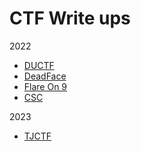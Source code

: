 # CTF Write ups

2022
- [DUCTF](2022/DUCTF)
- [DeadFace](2022/DeadFace)
- [Flare On 9](2022/Flare-On_9)
- [CSC](2022/CSC)

2023
- [TJCTF](2023/TJCTF)


